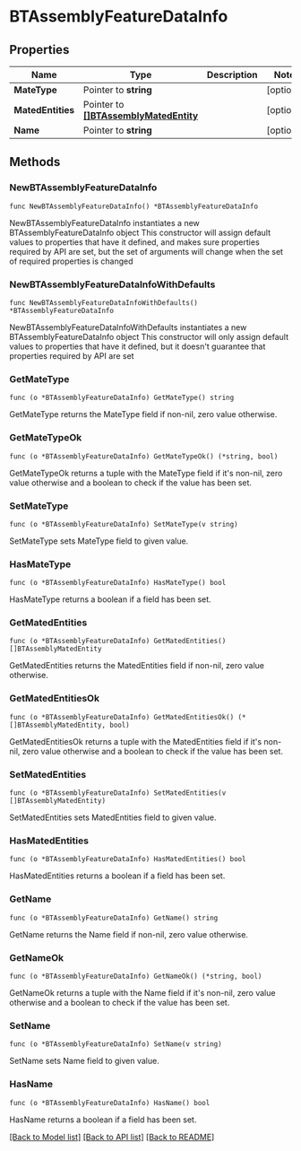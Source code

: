 # BTAssemblyFeatureDataInfo

## Properties

Name | Type | Description | Notes
------------ | ------------- | ------------- | -------------
**MateType** | Pointer to **string** |  | [optional] 
**MatedEntities** | Pointer to [**[]BTAssemblyMatedEntity**](BTAssemblyMatedEntity.md) |  | [optional] 
**Name** | Pointer to **string** |  | [optional] 

## Methods

### NewBTAssemblyFeatureDataInfo

`func NewBTAssemblyFeatureDataInfo() *BTAssemblyFeatureDataInfo`

NewBTAssemblyFeatureDataInfo instantiates a new BTAssemblyFeatureDataInfo object
This constructor will assign default values to properties that have it defined,
and makes sure properties required by API are set, but the set of arguments
will change when the set of required properties is changed

### NewBTAssemblyFeatureDataInfoWithDefaults

`func NewBTAssemblyFeatureDataInfoWithDefaults() *BTAssemblyFeatureDataInfo`

NewBTAssemblyFeatureDataInfoWithDefaults instantiates a new BTAssemblyFeatureDataInfo object
This constructor will only assign default values to properties that have it defined,
but it doesn't guarantee that properties required by API are set

### GetMateType

`func (o *BTAssemblyFeatureDataInfo) GetMateType() string`

GetMateType returns the MateType field if non-nil, zero value otherwise.

### GetMateTypeOk

`func (o *BTAssemblyFeatureDataInfo) GetMateTypeOk() (*string, bool)`

GetMateTypeOk returns a tuple with the MateType field if it's non-nil, zero value otherwise
and a boolean to check if the value has been set.

### SetMateType

`func (o *BTAssemblyFeatureDataInfo) SetMateType(v string)`

SetMateType sets MateType field to given value.

### HasMateType

`func (o *BTAssemblyFeatureDataInfo) HasMateType() bool`

HasMateType returns a boolean if a field has been set.

### GetMatedEntities

`func (o *BTAssemblyFeatureDataInfo) GetMatedEntities() []BTAssemblyMatedEntity`

GetMatedEntities returns the MatedEntities field if non-nil, zero value otherwise.

### GetMatedEntitiesOk

`func (o *BTAssemblyFeatureDataInfo) GetMatedEntitiesOk() (*[]BTAssemblyMatedEntity, bool)`

GetMatedEntitiesOk returns a tuple with the MatedEntities field if it's non-nil, zero value otherwise
and a boolean to check if the value has been set.

### SetMatedEntities

`func (o *BTAssemblyFeatureDataInfo) SetMatedEntities(v []BTAssemblyMatedEntity)`

SetMatedEntities sets MatedEntities field to given value.

### HasMatedEntities

`func (o *BTAssemblyFeatureDataInfo) HasMatedEntities() bool`

HasMatedEntities returns a boolean if a field has been set.

### GetName

`func (o *BTAssemblyFeatureDataInfo) GetName() string`

GetName returns the Name field if non-nil, zero value otherwise.

### GetNameOk

`func (o *BTAssemblyFeatureDataInfo) GetNameOk() (*string, bool)`

GetNameOk returns a tuple with the Name field if it's non-nil, zero value otherwise
and a boolean to check if the value has been set.

### SetName

`func (o *BTAssemblyFeatureDataInfo) SetName(v string)`

SetName sets Name field to given value.

### HasName

`func (o *BTAssemblyFeatureDataInfo) HasName() bool`

HasName returns a boolean if a field has been set.


[[Back to Model list]](../README.md#documentation-for-models) [[Back to API list]](../README.md#documentation-for-api-endpoints) [[Back to README]](../README.md)


